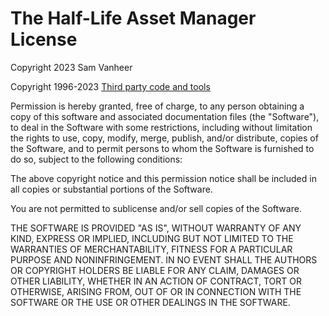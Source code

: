 # The Half-Life Asset Manager License

Copyright 2023 Sam Vanheer

Copyright 1996-2023 [Third party code and tools](/docs/third-party-dependencies.md)

Permission is hereby granted, free of charge, to any person obtaining a copy
of this software and associated documentation files (the "Software"), to deal
in the Software with some restrictions, including without limitation the rights
to use, copy, modify, merge, publish, and/or distribute, copies of the Software,
and to permit persons to whom the Software is furnished to do so,
subject to the following conditions:

The above copyright notice and this permission notice shall be included in
all copies or substantial portions of the Software.

You are not permitted to sublicense and/or sell copies of the Software.

THE SOFTWARE IS PROVIDED "AS IS", WITHOUT WARRANTY OF ANY KIND, EXPRESS OR
IMPLIED, INCLUDING BUT NOT LIMITED TO THE WARRANTIES OF MERCHANTABILITY,
FITNESS FOR A PARTICULAR PURPOSE AND NONINFRINGEMENT. IN NO EVENT SHALL
THE AUTHORS OR COPYRIGHT HOLDERS BE LIABLE FOR ANY CLAIM, DAMAGES OR OTHER
LIABILITY, WHETHER IN AN ACTION OF CONTRACT, TORT OR OTHERWISE, ARISING FROM,
OUT OF OR IN CONNECTION WITH THE SOFTWARE OR THE USE OR OTHER DEALINGS IN
THE SOFTWARE.
